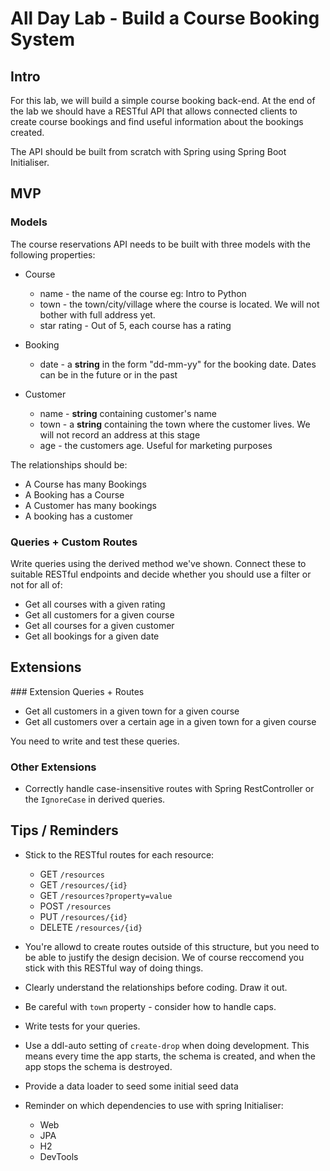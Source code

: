 # All Day Lab - Build a Course Booking System

## Intro

For this lab, we will build a simple course booking back-end. At the end of the lab we should have a RESTful API that allows connected clients to create course bookings and find useful information about the bookings created.

The API should be built from scratch with Spring using Spring Boot Initialiser.



## MVP

### Models
The course reservations API needs to be built with three models with the following properties:

* Course
  * name - the name of the course eg: Intro to Python
  * town - the town/city/village where the course is located. We will not bother with full address yet.
  * star rating - Out of 5, each course has a rating
* Booking
   * date - a **string** in the form "dd-mm-yy" for the booking date. Dates can be in the future or in the past

* Customer
   * name - **string** containing customer's name
   * town - a **string** containing the town where the customer lives. We will not record an address at this stage
   * age - the customers age. Useful for marketing purposes

The relationships should be:

* A Course has many Bookings
* A Booking has a Course
* A Customer has many bookings
* A booking has a customer

### Queries + Custom Routes

Write queries using the derived method we've shown. Connect these to suitable RESTful endpoints and decide whether you should use a filter or not for all of:

* Get all courses with a given rating
* Get all customers for a given course
* Get all courses for a given customer
* Get all bookings for a given date


## Extensions


### Extension Queries + Routes

* Get all customers in a given town for a given course
* Get all customers over a certain age in a given town for a given course

You need to write and test these queries.

### Other Extensions
* Correctly handle case-insensitive routes with Spring RestController or the `IgnoreCase` in derived queries.


## Tips / Reminders

* Stick to the RESTful routes for each resource:
   * GET `/resources`
   * GET `/resources/{id}`
   * GET `/resources?property=value`
   * POST `/resources`
   * PUT `/resources/{id}`
   * DELETE `/resources/{id}`

* You're allowd to create routes outside of this structure, but you need to be able to justify the design decision.  We of course reccomend you stick with this RESTful way of doing things.

* Clearly understand the relationships before coding. Draw it out.
* Be careful with `town` property - consider how to handle caps.
* Write tests for your queries.
* Use a ddl-auto setting of `create-drop` when doing development. This means every time the app starts, the schema is created, and when the app stops the schema is destroyed.
* Provide a data loader to seed some initial seed data
* Reminder on which dependencies to use with spring Initialiser:
  * Web
  * JPA
  * H2
  * DevTools
  


